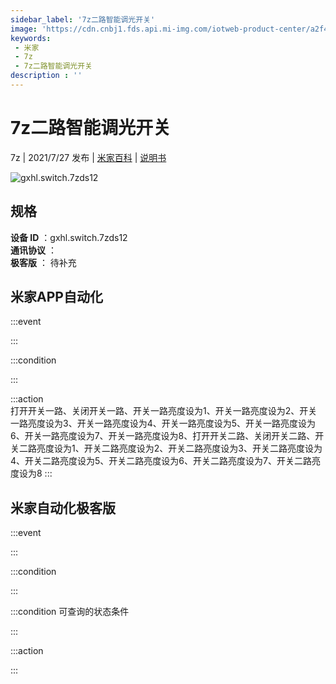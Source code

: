 ```yaml
---
sidebar_label: '7z二路智能调光开关'
image: 'https://cdn.cnbj1.fds.api.mi-img.com/iotweb-product-center/a2f4bc2b8025d7dcb98b87196824d7d5_1627275784156.png?GalaxyAccessKeyId=AKVGLQWBOVIRQ3XLEW&Expires=9223372036854775807&Signature=KuDxBIhZVnJPtVntSP4i1dIC7bY='
keywords: 
 - 米家
 - 7z
 - 7z二路智能调光开关
description : ''
---
```

# 7z二路智能调光开关

7z | 2021/7/27 发布 | [米家百科](https://home.mi.com/webapp/content/baike/product/index.html?model=gxhl.switch.7zds12) | [说明书](https://home.mi.com/views/introduction.html?model=gxhl.switch.7zds12&region=cn)

![gxhl.switch.7zds12](https://cdn.cnbj1.fds.api.mi-img.com/iotweb-product-center/a2f4bc2b8025d7dcb98b87196824d7d5_1627275784156.png?GalaxyAccessKeyId=AKVGLQWBOVIRQ3XLEW&Expires=9223372036854775807&Signature=KuDxBIhZVnJPtVntSP4i1dIC7bY=)

## 规格  
> 
**设备 ID** ：gxhl.switch.7zds12  
**通讯协议** ：  
**极客版**  ： 待补充 


## 米家APP自动化  

:::event  

:::

:::condition  

:::

:::action   
打开开关一路、关闭开关一路、开关一路亮度设为1、开关一路亮度设为2、开关一路亮度设为3、开关一路亮度设为4、开关一路亮度设为5、开关一路亮度设为6、开关一路亮度设为7、开关一路亮度设为8、打开开关二路、关闭开关二路、开关二路亮度设为1、开关二路亮度设为2、开关二路亮度设为3、开关二路亮度设为4、开关二路亮度设为5、开关二路亮度设为6、开关二路亮度设为7、开关二路亮度设为8
:::

## 米家自动化极客版  

:::event  

:::

:::condition  

:::

:::condition 可查询的状态条件  

:::

:::action  

:::

        
